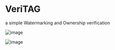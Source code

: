 # VeriTAG
a simple Watermarking and Ownership verification

![image](https://github.com/BmoxX/VeriTAG/assets/81316389/305daa5b-94ea-4c99-83d1-dca813478ebb)

![image](https://github.com/BmoxX/VeriTAG/assets/81316389/3ab81075-2a84-4ca1-9f25-d23120a0ba53)
